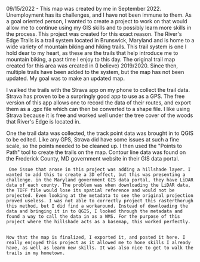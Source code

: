  09/15/2022  - This map was created by me in September 2022. Unemployment has its challenges, and I have not been immune to them. As a goal oriented person, I wanted to create a project to work on that would allow me to continue using my GIS skills and to possibly learn more skills in the process. This project was created for this exact reason. The River's Edge Trails is a trail system located in Brunswick, Maryland and is home to a wide variety of mountain biking and hiking trails. This trail system is one I hold dear to my heart, as these are the trails that help introduce me to mountain biking, a past time I enjoy to this day. The original trail map created for this area was created in (I believe) 2019/2020. Since then, multiple trails have been added to the system, but the map has not been updated. My goal was to make an updated map. 
  
 
 I walked the trails with the Strava app on my phone to collect the trail data. Strava has proven to be a surpringly good app to use as a GPS. The free version of this app allows one to record the data of their routes, and export them as a .gpx file which can then be converted to a shape file. I like using Strava because it is free and worked well under the tree cover of the woods that River's Edge is located in. 
    
 
 One the trail data was collected, the track point data was brought in to QGIS to be edited. Like any GPS, Strava did have some issues at such a fine scale, so the points needed to be cleaned up. I then used the "Points to Path" tool to create the trails on the map. Contour line data was found on the Frederick County, MD government website in their GIS data portal. 
   
   
     One issue that arose in this project was adding a hillshade layer. I wanted to add this to create a 3D effect, but this was presenting a challenge. in the Maryland government GIS data portal, they have LiDAR data of each county. The problem was when downloading the LiDAR data, the TIFF file would lose its spatial reference and would not be projected. Even looking at the metadata to see the original projection proved useless. I was not able to correctly project this rasterthorugh this method, but I did find a workaround. Instead of downloading the data and bringing it in to QGIS, I looked through the metadata and found a way to call the data in as a WMS. For the purpose of this project where the hillshade acts as a basemap, this worked perfectly.
    
    
    Now that the map is finalized, I exported it, and posted it here. I really enjoyed this project as it allowed me to hone skills I already have, as well as learm new skills. It was also nice to get to walk the trails in my hometown.
